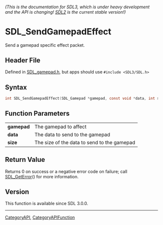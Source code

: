 ###### (This is the documentation for SDL3, which is under heavy development and the API is changing! [SDL2](https://wiki.libsdl.org/SDL2/) is the current stable version!)
# SDL_SendGamepadEffect

Send a gamepad specific effect packet.

## Header File

Defined in [SDL_gamepad.h](https://github.com/libsdl-org/SDL/blob/main/include/SDL3/SDL_gamepad.h), but apps should use `#include <SDL3/SDL.h>`

## Syntax

```c
int SDL_SendGamepadEffect(SDL_Gamepad *gamepad, const void *data, int size);

```

## Function Parameters

|                 |                                             |
| --------------- | ------------------------------------------- |
| **gamepad**     | The gamepad to affect                       |
| **data**        | The data to send to the gamepad             |
| **size**        | The size of the data to send to the gamepad |

## Return Value

Returns 0 on success or a negative error code on failure; call
[SDL_GetError](SDL_GetError)() for more information.

## Version

This function is available since SDL 3.0.0.

----
[CategoryAPI](CategoryAPI), [CategoryAPIFunction](CategoryAPIFunction)

